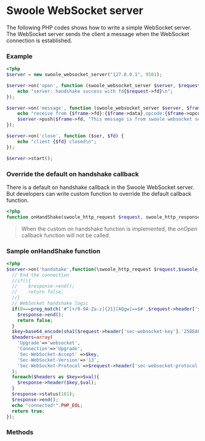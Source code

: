 # Swoole WebSocket server

The following PHP codes shows how to write a simple WebSocket server. The WebSocket server sends the client a message when the WebSocket connection is established.

### Example

``` php
<?php
$server = new swoole_websocket_server("127.0.0.1", 9501);

$server->on('open', function (swoole_websocket_server $server, $request) {
    echo "server: handshake success with fd{$request->fd}\n";
});

$server->on('message', function (swoole_websocket_server $server, $frame) {
    echo "receive from {$frame->fd}:{$frame->data},opcode:{$frame->opcode},fin:{$frame->finish}\n";
    $server->push($frame->fd, "This message is from swoole websocket server.");
});

$server->on('close', function ($ser, $fd) {
    echo "client {$fd} closed\n";
});

$server->start();
```

### Override the default on handshake callback

There is a default on handshake callback in the Swoole WebSocket server. But developers can write custom function to override the default callback function.

``` php
<?php
function onHandShake(swoole_http_request $request, swoole_http_response $response);
```

> When the custom on handshake function is implemented, the *onOpen* callback function will not be called.

### Sample onHandShake function

``` php
<?php
$server->on('handshake',function(\swoole_http_request $request,$swoole_http_response $response){
  // End the connection
  //if(){
  //    $response->end();
  //    return false;
  //}
  // WebSocket handshake logic
  if(0===preg_match('#^[+/0-9A-Za-z]{21}[AQgw]==$#',$request->header['sec-websocket-key']) || 16!==strlen(base64_decode($request->header['sec-websocket-key']))){
    $response->end();
    return false;
  }
  $key=base64_encode(sha1($request->header['sec-websocket-key'].'258EAFA5-E914-47DA-95CA-C5AB0DC85B11',true));
  $headers=array(
    'Upgrade'=>'websocket',
    'Connection'=>'Upgrade',
    'Sec-WebSocket-Accept' =>$key,
    'Sec-WebSocket-Version'=>'13',
    'Sec-WebSocket-Protocol'=>$request->header['sec-websocket-protocol'],
  );
  foreach($headers as $key=>$val){
    $response->header($key,$val);
  }
  $response->status(101);
  $response->end();
  echo "connected!".PHP_EOL;
  return true;
});
```

### Methods
